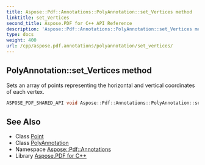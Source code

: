 ```yaml
---
title: Aspose::Pdf::Annotations::PolyAnnotation::set_Vertices method
linktitle: set_Vertices
second_title: Aspose.PDF for C++ API Reference
description: 'Aspose::Pdf::Annotations::PolyAnnotation::set_Vertices method. Sets an array of points representing the horizontal and vertical coordinates of each vertex in C++.'
type: docs
weight: 400
url: /cpp/aspose.pdf.annotations/polyannotation/set_vertices/
---
```

## PolyAnnotation::set_Vertices method


Sets an array of points representing the horizontal and vertical coordinates of each vertex.

```cpp
ASPOSE_PDF_SHARED_API void Aspose::Pdf::Annotations::PolyAnnotation::set_Vertices(System::ArrayPtr<System::SharedPtr<Point>> value)
```

## See Also

* Class [Point](../../../aspose.pdf/point/)
* Class [PolyAnnotation](../)
* Namespace [Aspose::Pdf::Annotations](../../)
* Library [Aspose.PDF for C++](../../../)
